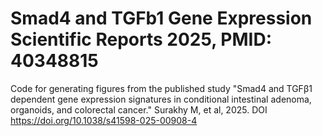 # Smad4 and TGFb1 Gene Expression Scientific Reports 2025, PMID: 40348815
Code for generating figures from the published study "Smad4 and TGFβ1 dependent gene expression signatures in conditional intestinal adenoma, organoids, and colorectal cancer." Surakhy M, et al, 2025. DOI https://doi.org/10.1038/s41598-025-00908-4
